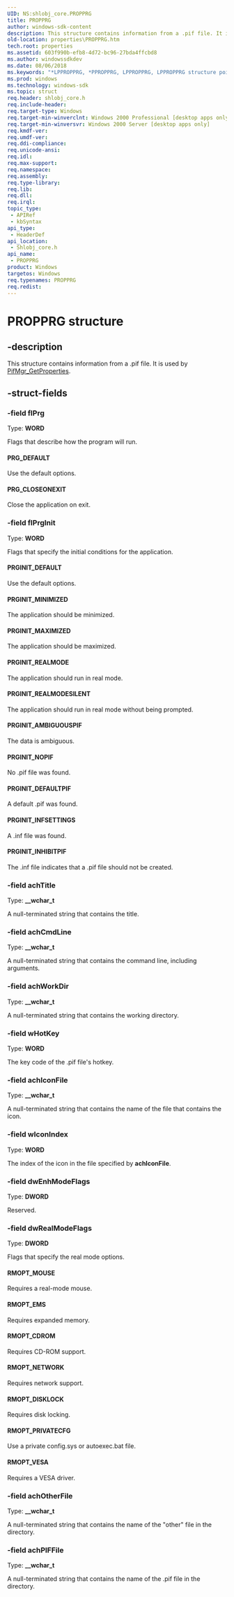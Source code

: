 ```yaml
---
UID: NS:shlobj_core.PROPPRG
title: PROPPRG
author: windows-sdk-content
description: This structure contains information from a .pif file. It is used by PifMgr_GetProperties.
old-location: properties\PROPPRG.htm
tech.root: properties
ms.assetid: 603f990b-efb8-4d72-bc96-27bda4ffcbd8
ms.author: windowssdkdev
ms.date: 08/06/2018
ms.keywords: "*LPPROPPRG, *PPROPPRG, LPPROPPRG, LPPROPPRG structure pointer [Windows Properties], PRGINIT_AMBIGUOUSPIF, PRGINIT_DEFAULT, PRGINIT_DEFAULTPIF, PRGINIT_INFSETTINGS, PRGINIT_INHIBITPIF, PRGINIT_MAXIMIZED, PRGINIT_MINIMIZED, PRGINIT_NOPIF, PRGINIT_REALMODE, PRGINIT_REALMODESILENT, PRG_CLOSEONEXIT, PRG_DEFAULT, PROPPRG, PROPPRG structure [Windows Properties], RMOPT_CDROM, RMOPT_DISKLOCK, RMOPT_EMS, RMOPT_MOUSE, RMOPT_NETWORK, RMOPT_PRIVATECFG, RMOPT_VESA, _win32_PROPPRG, properties.PROPPRG, shell.PROPPRG, shlobj_core/LPPROPPRG, shlobj_core/PROPPRG"
ms.prod: windows
ms.technology: windows-sdk
ms.topic: struct
req.header: shlobj_core.h
req.include-header: 
req.target-type: Windows
req.target-min-winverclnt: Windows 2000 Professional [desktop apps only]
req.target-min-winversvr: Windows 2000 Server [desktop apps only]
req.kmdf-ver: 
req.umdf-ver: 
req.ddi-compliance: 
req.unicode-ansi: 
req.idl: 
req.max-support: 
req.namespace: 
req.assembly: 
req.type-library: 
req.lib: 
req.dll: 
req.irql: 
topic_type:
 - APIRef
 - kbSyntax
api_type:
 - HeaderDef
api_location:
 - Shlobj_core.h
api_name:
 - PROPPRG
product: Windows
targetos: Windows
req.typenames: PROPPRG
req.redist: 
---
```


# PROPPRG structure


## -description


This structure contains information from a .pif file. It is used by <a href="https://msdn.microsoft.com/62933ddf-9b0d-427a-8b5f-a0117a3b4885">PifMgr_GetProperties</a>.


## -struct-fields




### -field flPrg

Type: <b>WORD</b>

Flags that describe how the program will run.



#### PRG_DEFAULT

Use the default options.



#### PRG_CLOSEONEXIT

Close the application on exit.


### -field flPrgInit

Type: <b>WORD</b>

Flags that specify the initial conditions for the application.



#### PRGINIT_DEFAULT

Use the default options.



#### PRGINIT_MINIMIZED

The application should be minimized.



#### PRGINIT_MAXIMIZED

The application should be maximized.



#### PRGINIT_REALMODE

The application should run in real mode.



#### PRGINIT_REALMODESILENT

The application should run in real mode without being prompted.



#### PRGINIT_AMBIGUOUSPIF

The data is ambiguous.



#### PRGINIT_NOPIF

No .pif file was found.



#### PRGINIT_DEFAULTPIF

A default .pif was found.



#### PRGINIT_INFSETTINGS

A .inf file was found.



#### PRGINIT_INHIBITPIF

The .inf file indicates that a .pif file should not be created.


### -field achTitle

Type: <b>__wchar_t</b>

A null-terminated string that contains the title.


### -field achCmdLine

Type: <b>__wchar_t</b>

A null-terminated string that contains the command line, including arguments.


### -field achWorkDir

Type: <b>__wchar_t</b>

A null-terminated string that contains the working directory.


### -field wHotKey

Type: <b>WORD</b>

The key code of the .pif file's hotkey.


### -field achIconFile

Type: <b>__wchar_t</b>

A null-terminated string that contains the name of the file that contains the icon.


### -field wIconIndex

Type: <b>WORD</b>

The index of the icon in the file specified by <b>achIconFile</b>.


### -field dwEnhModeFlags

Type: <b>DWORD</b>

Reserved.


### -field dwRealModeFlags

Type: <b>DWORD</b>

Flags that specify the real mode options.



#### RMOPT_MOUSE

Requires a real-mode mouse.



#### RMOPT_EMS

Requires expanded memory.



#### RMOPT_CDROM

Requires CD-ROM support.



#### RMOPT_NETWORK

Requires network support.



#### RMOPT_DISKLOCK

Requires disk locking.



#### RMOPT_PRIVATECFG

Use a private config.sys or autoexec.bat file.



#### RMOPT_VESA

Requires a VESA driver.


### -field achOtherFile

Type: <b>__wchar_t</b>

A null-terminated string that contains the name of the "other" file in the directory.


### -field achPIFFile

Type: <b>__wchar_t</b>

A null-terminated string that contains the name of the .pif file in the directory.

